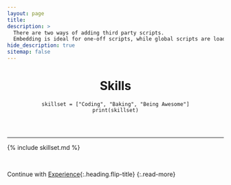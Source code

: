 ```yaml
---
layout: page
title: 
description: >
  There are two ways of adding third party scripts.
  Embedding is ideal for one-off scripts, while global scripts are loaded on every page.
hide_description: true
sitemap: false
---
```


<div markdown="0">
  <header>
    <div class ="row_project">
      <div class="column_code3">
        <h1 class="post-title flip-project-title"> Skills</h1>
      </div>
      <div class="column_code4">
<div class="language-python highlighter-rouge"><div class="highlight"><pre class="highlight"><code><span class="n">skillset</span> <span class="o">=</span> <span class="p">[</span><span class="s">"Coding"</span><span class="p">,</span> <span class="s">"Baking"</span><span class="p">,</span> <span class="s">"Being Awesome"</span><span class="p">]</span>
<span class="k">print</span><span class="p">(</span><span class="n">skillset</span><span class="p">)</span>
</code></pre></div></div>
      </div>
    </div>
  </header>
  <hr>
</div>

<!-- ## SkillSet

```python
skillset = ["Coding", "Baking", "Being"]
print(skillset)
``` -->

<!-- ```cpp
L.insert(iterator, num_of_elements, element);
``` -->

<!-- Backend -->
<!-- ```js
let array = calendars.map(item => item.id);
``` -->

<!-- Frontend -->

<!-- ```js
<FlatList
        data={[{key: 'Skills'}]} />
``` -->

{% include skillset.md %}

&nbsp;
&nbsp;
&nbsp;

Continue with [Experience](experience.md){:.heading.flip-title}
{:.read-more}
